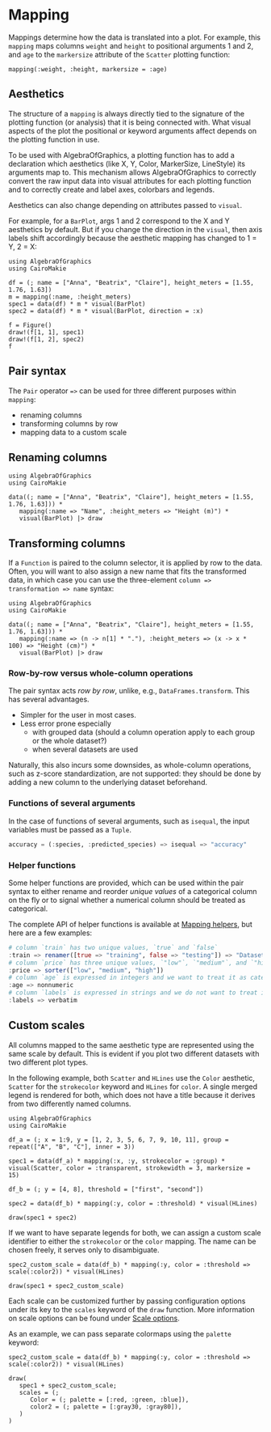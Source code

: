 # Mapping

Mappings determine how the data is translated into a plot.
For example, this `mapping` maps columns `weight` and `height` to positional arguments 1 and 2, and `age` to the `markersize` attribute of the `Scatter` plotting function:

```
mapping(:weight, :height, markersize = :age)
```

## Aesthetics

The structure of a `mapping` is always directly tied to the signature of the plotting function (or analysis) that it is being connected with.
What visual aspects of the plot the positional or keyword arguments affect depends on the plotting function in use.

To be used with AlgebraOfGraphics, a plotting function has to add a declaration which aesthetics (like X, Y, Color, MarkerSize, LineStyle) its arguments map to.
This mechanism allows AlgebraOfGraphics to correctly convert the raw input data into visual attributes for each plotting function and to correctly create and label axes, colorbars and legends.

Aesthetics can also change depending on attributes passed to `visual`.

For example, for a `BarPlot`, args 1 and 2 correspond to the X and Y aesthetics by default.
But if you change the direction in the `visual`, then axis labels shift accordingly because the aesthetic mapping has changed to 1 = Y, 2 = X:

```@example
using AlgebraOfGraphics
using CairoMakie

df = (; name = ["Anna", "Beatrix", "Claire"], height_meters = [1.55, 1.76, 1.63])
m = mapping(:name, :height_meters)
spec1 = data(df) * m * visual(BarPlot)
spec2 = data(df) * m * visual(BarPlot, direction = :x)

f = Figure()
draw!(f[1, 1], spec1)
draw!(f[1, 2], spec2)
f
```

## Pair syntax

The `Pair` operator `=>` can be used for three different purposes within `mapping`:

- renaming columns
- transforming columns by row
- mapping data to a custom scale

## Renaming columns

```@example
using AlgebraOfGraphics
using CairoMakie

data((; name = ["Anna", "Beatrix", "Claire"], height_meters = [1.55, 1.76, 1.63])) *
   mapping(:name => "Name", :height_meters => "Height (m)") *
   visual(BarPlot) |> draw 
```

## Transforming columns

If a `Function` is paired to the column selector, it is applied by row to the data.
Often, you will want to also assign a new name that fits the transformed data, in which case you
can use the three-element `column => transformation => name` syntax:

```@example
using AlgebraOfGraphics
using CairoMakie

data((; name = ["Anna", "Beatrix", "Claire"], height_meters = [1.55, 1.76, 1.63])) *
   mapping(:name => (n -> n[1] * "."), :height_meters => (x -> x * 100) => "Height (cm)") *
   visual(BarPlot) |> draw
```

### Row-by-row versus whole-column operations

The pair syntax acts *row by row*, unlike, e.g., `DataFrames.transform`.
This has several advantages.

- Simpler for the user in most cases.
- Less error prone especially
   - with grouped data (should a column operation apply to each group or the whole dataset?)
   - when several datasets are used

Naturally, this also incurs some downsides, as whole-column operations, such as
z-score standardization, are not supported:
they should be done by adding a new column to the underlying dataset beforehand.

### Functions of several arguments

In the case of functions of several arguments, such as `isequal`, the input
variables must be passed as a `Tuple`.

```julia
accuracy = (:species, :predicted_species) => isequal => "accuracy"
```

### Helper functions

Some helper functions are provided, which can be used within the pair syntax to
either rename and reorder *unique values* of a categorical column on the fly or to
signal whether a numerical column should be treated as categorical.

The complete API of helper functions is available at [Mapping helpers](@ref), but here are a few examples:

```julia
# column `train` has two unique values, `true` and `false`
:train => renamer([true => "training", false => "testing"]) => "Dataset"
# column `price` has three unique values, `"low"`, `"medium"`, and `"high"`
:price => sorter(["low", "medium", "high"])
# column `age` is expressed in integers and we want to treat it as categorical
:age => nonnumeric
# column `labels` is expressed in strings and we do not want to treat it as categorical
:labels => verbatim
```

## Custom scales

All columns mapped to the same aesthetic type are represented using the same scale by default.
This is evident if you plot two different datasets with two different plot types.

In the following example, both `Scatter` and `HLines` use the `Color` aesthetic, `Scatter` for the `strokecolor` keyword and `HLines` for `color`.
A single merged legend is rendered for both, which does not have a title because it derives from two differently named columns.

```@example scales
using AlgebraOfGraphics
using CairoMakie

df_a = (; x = 1:9, y = [1, 2, 3, 5, 6, 7, 9, 10, 11], group = repeat(["A", "B", "C"], inner = 3))

spec1 = data(df_a) * mapping(:x, :y, strokecolor = :group) * visual(Scatter, color = :transparent, strokewidth = 3, markersize = 15)

df_b = (; y = [4, 8], threshold = ["first", "second"])

spec2 = data(df_b) * mapping(:y, color = :threshold) * visual(HLines)

draw(spec1 + spec2)
```

If we want to have separate legends for both, we can assign a custom scale identifier to either the `strokecolor` or the `color` mapping.
The name can be chosen freely, it serves only to disambiguate.

```@example scales
spec2_custom_scale = data(df_b) * mapping(:y, color = :threshold => scale(:color2)) * visual(HLines)

draw(spec1 + spec2_custom_scale)
```

Each scale can be customized further by passing configuration options under its key to the `scales` keyword of the `draw` function.
More information on scale options can be found under [Scale options](@ref).

As an example, we can pass separate colormaps using the `palette` keyword:

```@example scales
spec2_custom_scale = data(df_b) * mapping(:y, color = :threshold => scale(:color2)) * visual(HLines)

draw(
   spec1 + spec2_custom_scale;
   scales = (;
      Color = (; palette = [:red, :green, :blue]),
      color2 = (; palette = [:gray30, :gray80]),
   )
)
```

